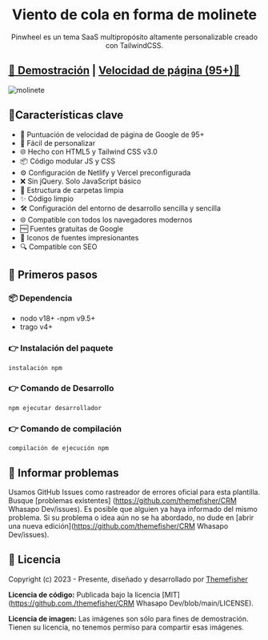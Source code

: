 <h1 align="center">Viento de cola en forma de molinete</h1>

<p align="center">Pinwheel es un tema SaaS multipropósito altamente personalizable creado con TailwindCSS.</p>

<h2 align="centro">
<a target="_blank" href="https://demo.themefisher.com/ CRM Whasapo Dev/" rel="nofollow">👀 Demostración</a> | <a target="_blank" href="">Velocidad de página (95+)🚀</a>
</h2>

![molinete](https://demo.themefisher.com/thumbnails/pinwheel.png)

## 📌Características clave

- 🔢 Puntuación de velocidad de página de Google de 95+
- 🎨 Fácil de personalizar
- 🌐 Hecho con HTML5 y Tailwind CSS v3.0
- 📦 Código modular JS y CSS
- ⚙️ Configuración de Netlify y Vercel preconfigurada
- ❌ Sin jQuery. Solo JavaScript básico
- 📂 Estructura de carpetas limpia
- ✨ Código limpio
- 🛠️ Configuración del entorno de desarrollo sencilla y sencilla
- 🌐 Compatible con todos los navegadores modernos
- 🆓 Fuentes gratuitas de Google
- 🔆 Iconos de fuentes impresionantes
- 🔍 Compatible con SEO



## 🚀 Primeros pasos

### 📦 Dependencia

- nodo v18+
-npm v9.5+
- trago v4+

### 👉 Instalación del paquete

```
instalación npm
```

### 👉 Comando de Desarrollo

```
npm ejecutar desarrollador
```

### 👉 Comando de compilación

```
compilación de ejecución npm
```

<!-- problema de informe -->

## 🐞 Informar problemas

Usamos GitHub Issues como rastreador de errores oficial para esta plantilla. Busque [problemas existentes] (https://github.com/themefisher/CRM Whasapo Dev/issues). Es posible que alguien ya haya informado del mismo problema.
Si su problema o idea aún no se ha abordado, no dude en [abrir una nueva edición](https://github.com/themefisher/CRM Whasapo Dev/issues).

<!-- licencia -->

## 📝 Licencia

Copyright (c) 2023 - Presente, diseñado y desarrollado por [Themefisher](https://themefisher.com/)

**Licencia de código:** Publicada bajo la licencia [MIT](https://github.com./themefisher/CRM Whasapo Dev/blob/main/LICENSE).

**Licencia de imagen:** Las imágenes son sólo para fines de demostración. Tienen su licencia, no tenemos permiso para compartir esas imágenes.